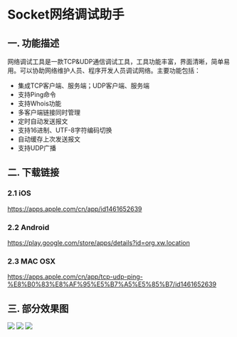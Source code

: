 # Socket网络调试助手
## 一. 功能描述
网络调试工具是一款TCP&UDP通信调试工具，工具功能丰富，界面清晰，简单易用。可以协助网络维护人员、程序开发人员调试网络。主要功能包括：

* 集成TCP客户端、服务端；UDP客户端、服务端
* 支持Ping命令
* 支持Whois功能
* 多客户端链接同时管理
* 定时自动发送报文
* 支持16进制、UTF-8字符编码切换
* 自动缓存上次发送报文
* 支持UDP广播

## 二. 下载链接

### 2.1 iOS
[]() <https://apps.apple.com/cn/app/id1461652639>

### 2.2 Android

[]() <https://play.google.com/store/apps/details?id=org.xw.location>

### 2.3 MAC OSX 

[](https://apps.apple.com/cn/app/tcp-udp-ping-%E8%B0%83%E8%AF%95%E5%B7%A5%E5%85%B7/id1461652639)<https://apps.apple.com/cn/app/tcp-udp-ping-%E8%B0%83%E8%AF%95%E5%B7%A5%E5%85%B7/id1461652639>

## 三. 部分效果图
![](https://is3-ssl.mzstatic.com/image/thumb/Purple113/v4/cd/e6/76/cde6768b-2121-556b-01c2-3cb9cf8c2290/pr_source.png/1242x2688bb.png)
![](https://is3-ssl.mzstatic.com/image/thumb/Purple123/v4/f1/09/8c/f1098c79-8b07-2741-fff2-9004ca9b2a22/pr_source.png/1242x2688bb.png)
![](https://is5-ssl.mzstatic.com/image/thumb/Purple123/v4/3d/82/0e/3d820e54-f19b-1099-3791-1711ef18e331/pr_source.png/1242x2688bb.png)